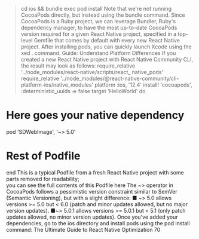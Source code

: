 > cd ios && bundle exec pod install
Note that we're not running CocoaPods directly, but instead using the bundle command. Since 
CocoaPods is a Ruby project, we can leverage Bundler, Ruby's dependency manager, to have 
the most up-to-date CocoaPods version required for a given React Native project, specified in 
a top-level 
Gemfile that comes by default with every new React Native project. 
After installing pods, you can quickly launch Xcode using the xed . command. 
Guide: Understand Platform Differences
If you created a new React Native project with React Native Community CLI, the result may 
look as follows:
require_relative '../node_modules/react-native/scripts/react_
native_pods'
require_relative '../node_modules/@react-native-community/cli-
platform-ios/native_modules'
platform :ios, '12.4'
install! 'cocoapods', :deterministic_uuids => false
target 'HelloWorld' do
  # Here goes your native dependency
  pod 'SDWebImage', '~> 5.0'
  
  # Rest of Podfile
end
This is a typical Podfile from a fresh React Native project with some parts removed for readability;  
you can see the full contents of this Podfile here
The ~> operator in CocoaPods follows a pessimistic version constraint similar 
to SemVer (Semantic Versioning), but with a slight difference:
 ■ ~> 5.0 allows versions >= 5.0 but < 6.0 (patch and minor updates allowed, 
but no major version updates).
 ■~> 5.0.1 allows versions >= 5.0.1 but < 5.1 (only patch updates allowed, 
no minor version updates).
Once you've added your dependencies, go to the ios directory and install pods using the pod 
install command:
The Ultimate Guide to React Native Optimization
70